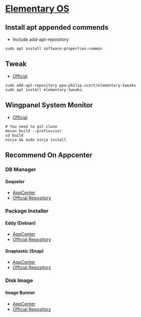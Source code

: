 # [Elementary OS](https://elementary.io)

## Install apt appended commends
- Include add-apt-repository
``` Shell
sudo apt install software-properties-common
```

## Tweak
- [Official](https://github.com/elementary-tweaks/elementary-tweaks)
``` Shell
sudo add-apt-repository ppa:philip.scott/elementary-tweaks
sudo apt install elementary-tweaks
```

## Wingpanel System Monitor
- [Official](https://github.com/PlugaruT/wingpanel-indicator-sys-monitor)
``` Shell
# You need to git clone
meson build --prefix=/usr
cd build
ninja && sudo ninja install
```

## Recommend On Appcenter
### DB Manager
#### Sequeler
- [AppCenter](https://appcenter.elementary.io/com.github.alecaddd.sequeler/)
- [Official Repository](https://github.com/Alecaddd/sequeler)

### Package Installer
#### Eddy (Debian)
- [AppCenter](https://appcenter.elementary.io/com.github.donadigo.eddy/)
- [Official Repository](https://github.com/donadigo/eddy)

#### Snaptastic (Snap)
- [AppCenter](https://appcenter.elementary.io/com.github.bartzaalberg.snaptastic/)
- [Official Repository](https://github.com/bartzaalberg/snaptastic)

### Disk Image
#### Image Bunner
- [AppCenter](https://appcenter.elementary.io/com.github.artemanufrij.imageburner/)
- [Official Repository](https://artemanufrij.github.io)

